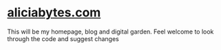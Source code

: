# [aliciabytes.com](https://aliciabytes.com)

This will be my homepage, blog and digital garden.
Feel welcome to look through the code and suggest changes
